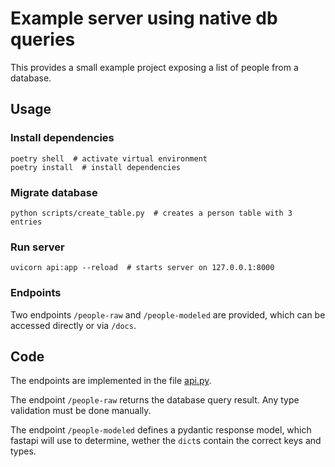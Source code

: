 # Example server using native db queries

This provides a small example project exposing a list of people from a database.

## Usage

### Install dependencies

```shell
poetry shell  # activate virtual environment
poetry install  # install dependencies
```

### Migrate database

```shell
python scripts/create_table.py  # creates a person table with 3 entries
```

### Run server

```shell
uvicorn api:app --reload  # starts server on 127.0.0.1:8000
```

### Endpoints

Two endpoints `/people-raw` and `/people-modeled` are provided, which can be
accessed directly or via `/docs`.

## Code

The endpoints are implemented in the file [api.py](api.py).

The endpoint `/people-raw` returns the database query result. Any type
validation must be done manually.

The endpoint `/people-modeled` defines a pydantic response model, which fastapi
will use to determine, wether the `dict`s contain the correct keys and types.
